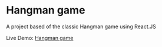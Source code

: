 # Hangman game

A project based of the classic Hangman game using React.JS

Live Demo: [Hangman game](danielo-hangman.netlify.app)
